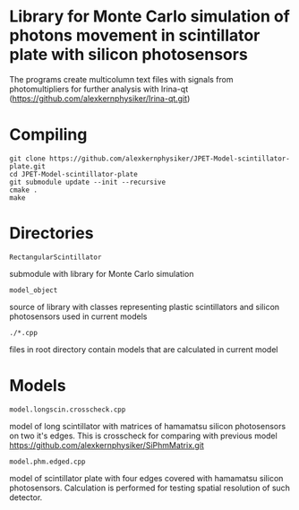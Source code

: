 Library for Monte Carlo simulation of photons movement in scintillator plate with silicon photosensors
======================================================================================================

The programs create multicolumn text files with signals from photomultipliers for further analysis with Irina-qt
(https://github.com/alexkernphysiker/Irina-qt.git)



Compiling
=========

	git clone https://github.com/alexkernphysiker/JPET-Model-scintillator-plate.git
	cd JPET-Model-scintillator-plate
	git submodule update --init --recursive
	cmake .
	make



Directories
===========

	RectangularScintillator
submodule with library for Monte Carlo simulation

	model_object
source of library with classes representing plastic scintillators and silicon photosensors used in current models

	./*.cpp 
files in root directory contain models that are calculated in current model


Models
======

	model.longscin.crosscheck.cpp
model of long scintillator with matrices of hamamatsu silicon photosensors on two it's edges. This is crosscheck for comparing with previous model https://github.com/alexkernphysiker/SiPhmMatrix.git

	model.phm.edged.cpp
model of scintillator plate with four edges covered with hamamatsu silicon photosensors. Calculation is performed for testing spatial resolution of such detector.
